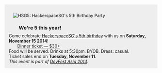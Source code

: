 <div class="row">
  <div class="col-md-1">
  </div>
  <div class="col-md-10" style="padding: 1em; background-color: #eee;">
    <div class="row">
      <div class="col-md-6">
      <img src="imgs/bussorahfw.jpg" alt="HSG5: HackerspaceSG's 5th Birthday Party" style="padding: 1em;" />
      </div>
      <div class="col-md-6">
        <h3 style="margin: 0.5em 2em;">We're <strong>5</strong> this year!</h3>
        Come celebrate <a href="https://www.facebook.com/events/749655101738729/">HackerspaceSG's 5th birthday</a> with us on <strong>Saturday, November 15 2014</strong>!<br />
        <a href="https://www.eventbrite.com/e/hackerspacesg-5th-birthday-party-tickets-14033282927" class="btn btn-default btn-lg btn-primary" style="margin: 1em 2em;">Dinner ticket &mdash; $30+</a><br />
        Food will be served. Drinks at 5:30pm. BYOB. Dress: casual.<br />
        Ticket sales end on <strong>Tuesday, November 11</strong>.<br />
        <em>This event is part of <a href="http://2014.devfest.asia/">DevFest Asia 2014</a></em>.
      </div>
    </div>
  </div>
  <div class="col-md-1">
  </div>
</div>